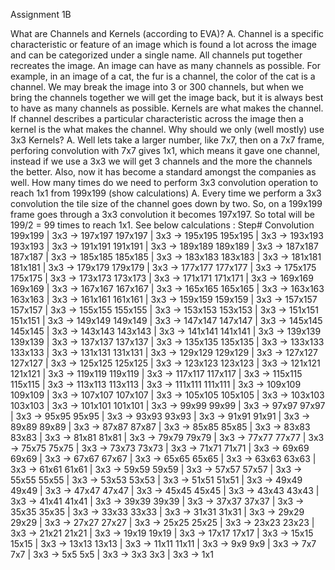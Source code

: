 Assignment 1B

What are Channels and Kernels (according to EVA)? A. Channel is a specific characteristic or feature of an image which is found a lot across the image and can be categorized under a single name. All channels put together recreates the image. An image can have as many channels as possible. For example, in an image of a cat, the fur is a channel, the color of the cat is a channel. We may break the image into 3 or 300 channels, but when we bring the channels together we will get the image back, but it is always best to have as many channels as possible. Kernels are what makes the channel. If channel describes a particular characteristic across the image then a kernel is the what makes the channel.
Why should we only (well mostly) use 3x3 Kernels? A. Well lets take a larger number, like 7x7, then on a 7x7 frame, perforing convolution with 7x7 gives 1x1, which means it gave one channel, instead if we use a 3x3 we will get 3 channels and the more the channels the better. Also, now it has become a standard amongst the companies as well.
How many times do we need to perform 3x3 convolution operation to reach 1x1 from 199x199 (show calculations) A. Every time we perform a 3x3 convolution the tile size of the channel goes down by two. So, on a 199x199 frame goes through a 3x3 convolution it becomes 197x197. So total will be 199/2 = 99 times to reach 1x1. See below calculations : Step# Convolution
   199x199 | 3x3 -> 197x197
   197x197 | 3x3 -> 195x195
   195x195 | 3x3 -> 193x193
   193x193 | 3x3 -> 191x191
   191x191 | 3x3 -> 189x189
   189x189 | 3x3 -> 187x187
   187x187 | 3x3 -> 185x185
   185x185 | 3x3 -> 183x183
   183x183 | 3x3 -> 181x181
  181x181 | 3x3 -> 179x179
  179x179 | 3x3 -> 177x177
  177x177 | 3x3 -> 175x175
  175x175 | 3x3 -> 173x173
  173x173 | 3x3 -> 171x171
  171x171 | 3x3 -> 169x169
  169x169 | 3x3 -> 167x167
  167x167 | 3x3 -> 165x165
  165x165 | 3x3 -> 163x163
  163x163 | 3x3 -> 161x161
  161x161 | 3x3 -> 159x159
  159x159 | 3x3 -> 157x157
  157x157 | 3x3 -> 155x155
  155x155 | 3x3 -> 153x153
  153x153 | 3x3 -> 151x151
  151x151 | 3x3 -> 149x149
  149x149 | 3x3 -> 147x147
  147x147 | 3x3 -> 145x145
  145x145 | 3x3 -> 143x143
  143x143 | 3x3 -> 141x141
  141x141 | 3x3 -> 139x139
  139x139 | 3x3 -> 137x137
  137x137 | 3x3 -> 135x135
  135x135 | 3x3 -> 133x133
  133x133 | 3x3 -> 131x131
  131x131 | 3x3 -> 129x129
  129x129 | 3x3 -> 127x127
  127x127 | 3x3 -> 125x125
  125x125 | 3x3 -> 123x123
  123x123 | 3x3 -> 121x121
  121x121 | 3x3 -> 119x119
  119x119 | 3x3 -> 117x117
  117x117 | 3x3 -> 115x115
  115x115 | 3x3 -> 113x113
  113x113 | 3x3 -> 111x111
  111x111 | 3x3 -> 109x109
  109x109 | 3x3 -> 107x107
  107x107 | 3x3 -> 105x105
  105x105 | 3x3 -> 103x103
  103x103 | 3x3 -> 101x101
  101x101 | 3x3 -> 99x99
  99x99 | 3x3 -> 97x97
  97x97 | 3x3 -> 95x95
  95x95 | 3x3 -> 93x93
  93x93 | 3x3 -> 91x91
  91x91 | 3x3 -> 89x89
  89x89 | 3x3 -> 87x87
  87x87 | 3x3 -> 85x85
  85x85 | 3x3 -> 83x83
  83x83 | 3x3 -> 81x81
  81x81 | 3x3 -> 79x79
  79x79 | 3x3 -> 77x77
  77x77 | 3x3 -> 75x75
  75x75 | 3x3 -> 73x73
  73x73 | 3x3 -> 71x71
  71x71 | 3x3 -> 69x69
  69x69 | 3x3 -> 67x67
  67x67 | 3x3 -> 65x65
  65x65 | 3x3 -> 63x63
  63x63 | 3x3 -> 61x61
  61x61 | 3x3 -> 59x59
  59x59 | 3x3 -> 57x57
  57x57 | 3x3 -> 55x55
  55x55 | 3x3 -> 53x53
  53x53 | 3x3 -> 51x51
  51x51 | 3x3 -> 49x49
  49x49 | 3x3 -> 47x47
  47x47 | 3x3 -> 45x45
  45x45 | 3x3 -> 43x43
  43x43 | 3x3 -> 41x41
  41x41 | 3x3 -> 39x39
  39x39 | 3x3 -> 37x37
  37x37 | 3x3 -> 35x35
  35x35 | 3x3 -> 33x33
  33x33 | 3x3 -> 31x31
  31x31 | 3x3 -> 29x29
  29x29 | 3x3 -> 27x27
  27x27 | 3x3 -> 25x25
  25x25 | 3x3 -> 23x23
  23x23 | 3x3 -> 21x21
  21x21 | 3x3 -> 19x19
  19x19 | 3x3 -> 17x17
  17x17 | 3x3 -> 15x15
  15x15 | 3x3 -> 13x13
  13x13 | 3x3 -> 11x11
  11x11 | 3x3 -> 9x9
  9x9 | 3x3 -> 7x7
  7x7 | 3x3 -> 5x5
  5x5 | 3x3 -> 3x3
  3x3 | 3x3 -> 1x1
